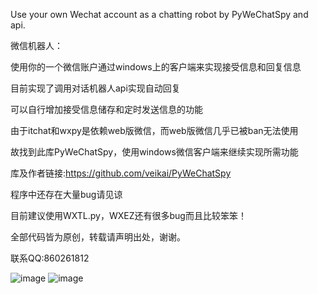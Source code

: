 Use your own Wechat account as a chatting robot by PyWeChatSpy and api.

微信机器人：

使用你的一个微信账户通过windows上的客户端来实现接受信息和回复信息

目前实现了调用对话机器人api实现自动回复

可以自行增加接受信息储存和定时发送信息的功能

由于itchat和wxpy是依赖web版微信，而web版微信几乎已被ban无法使用

故找到此库PyWeChatSpy，使用windows微信客户端来继续实现所需功能

库及作者链接:https://github.com/veikai/PyWeChatSpy

程序中还存在大量bug请见谅

目前建议使用WXTL.py，WXEZ还有很多bug而且比较笨笨！

全部代码皆为原创，转载请声明出处，谢谢。

联系QQ:860261812

![image](https://github.com/aty26136/Wechat-Robot/blob/master/image/trytry.jpg)
![image](https://github.com/aty26136/Wechat-Robot/blob/master/image/captain.gif)
